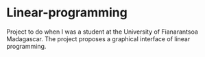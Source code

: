 # Linear-programming

Project to do when I was a student at the University of Fianarantsoa Madagascar. The project proposes a graphical interface of linear programming.
